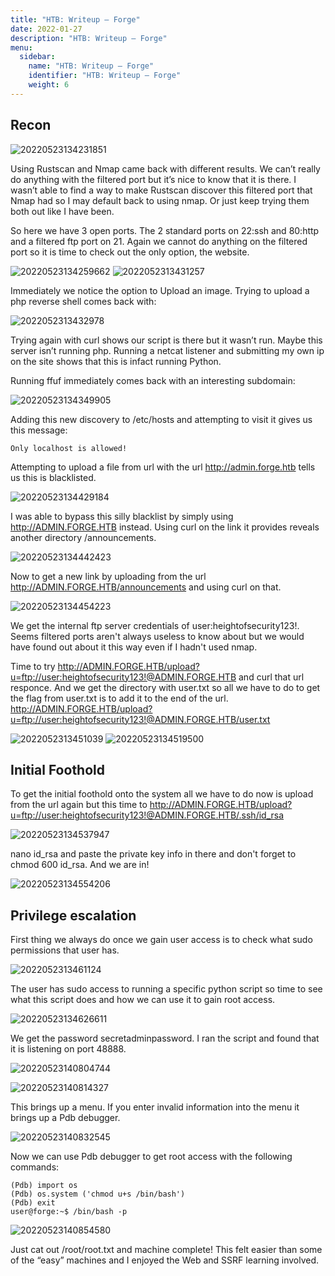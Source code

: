 ```yaml
---
title: "HTB: Writeup — Forge"
date: 2022-01-27
description: "HTB: Writeup — Forge"
menu:
  sidebar:
    name: "HTB: Writeup — Forge"
    identifier: "HTB: Writeup — Forge"
    weight: 6
---
```


## Recon

![20220523134231851](img-paste-20220523134231851.png)

Using Rustscan and Nmap came back with different results. We can’t really do anything with the filtered port but it’s nice to know that it is there. I wasn’t able to find a way to make Rustscan discover this filtered port that Nmap had so I may default back to using nmap. Or just keep trying them both out like I have been.

So here we have 3 open ports. The 2 standard ports on 22:ssh and 80:http and a filtered ftp port on 21. Again we cannot do anything on the filtered port so it is time to check out the only option, the website.

![20220523134259662](img-paste-20220523134259662.png)
![2022052313431257](img-paste-2022052313431257.png)

Immediately we notice the option to Upload an image. Trying to upload a php reverse shell comes back with:

![2022052313432978](img-paste-2022052313432978.png)

Trying again with curl shows our script is there but it wasn’t run. Maybe this server isn’t running php. Running a netcat listener and submitting my own ip on the site shows that this is infact running Python.

Running ffuf immediately comes back with an interesting subdomain:

![20220523134349905](img-paste-20220523134349905.png)

Adding this new discovery to /etc/hosts and attempting to visit it gives us this message:

`Only localhost is allowed!`

Attempting to upload a file from url with the url http://admin.forge.htb tells us this is blacklisted.

![20220523134429184](img-paste-20220523134429184.png)

I was able to bypass this silly blacklist by simply using http://ADMIN.FORGE.HTB instead. Using curl on the link it provides reveals another directory /announcements.

![20220523134442423](img-paste-20220523134442423.png)

Now to get a new link by uploading from the url http://ADMIN.FORGE.HTB/announcements and using curl on that.

![20220523134454223](img-paste-20220523134454223.png)

We get the internal ftp server credentials of user:heightofsecurity123!. Seems filtered ports aren't always useless to know about but we would have found out about it this way even if I hadn't used nmap.

Time to try http://ADMIN.FORGE.HTB/upload?u=ftp://user:heightofsecurity123!@ADMIN.FORGE.HTB and curl that url responce. And we get the directory with user.txt so all we have to do to get the flag from user.txt is to add it to the end of the url. http://ADMIN.FORGE.HTB/upload?u=ftp://user:heightofsecurity123!@ADMIN.FORGE.HTB/user.txt

![2022052313451039](img-paste-2022052313451039.png)
![20220523134519500](img-paste-20220523134519500.png)

## Initial Foothold

To get the initial foothold onto the system all we have to do now is upload from the url again but this time to http://ADMIN.FORGE.HTB/upload?u=ftp://user:heightofsecurity123!@ADMIN.FORGE.HTB/.ssh/id_rsa

![20220523134537947](img-paste-20220523134537947.png)


nano id_rsa and paste the private key info in there and don't forget to chmod 600 id_rsa. And we are in!

![20220523134554206](img-paste-20220523134554206.png)

## Privilege escalation

First thing we always do once we gain user access is to check what sudo permissions that user has.

![2022052313461124](img-paste-2022052313461124.png)

The user has sudo access to running a specific python script so time to see what this script does and how we can use it to gain root access.

![20220523134626611](img-paste-20220523134626611.png)

We get the password secretadminpassword. I ran the script and found that it is listening on port 48888.

![20220523140804744](img-paste-20220523140804744.png)

![20220523140814327](img-paste-20220523140814327.png)

This brings up a menu. If you enter invalid information into the menu it brings up a Pdb debugger.

![20220523140832545](img-paste-20220523140832545.png)

Now we can use Pdb debugger to get root access with the following commands:

```
(Pdb) import os
(Pdb) os.system ('chmod u+s /bin/bash')
(Pdb) exit
user@forge:~$ /bin/bash -p
```

![20220523140854580](img-paste-20220523140854580.png)

Just cat out /root/root.txt and machine complete! This felt easier than some of the “easy” machines and I enjoyed the Web and SSRF learning involved.
